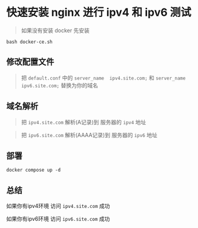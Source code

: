 # 快速安装 nginx 进行 ipv4 和 ipv6 测试

>如果没有安装 docker 先安装
```
bash docker-ce.sh
```

## 修改配置文件
>把 `default.conf` 中的
`server_name  ipv4.site.com;` 和 `server_name  ipv6.site.com;` 替换为你的域名

## 域名解析
>把 `ipv4.site.com` 解析(A记录)到 服务器的 `ipv4` 地址

>把 `ipv6.site.com` 解析(AAAA记录)到 服务器的 `ipv6` 地址

## 部署
```
docker compose up -d
```

## 总结
如果你有ipv4环境 访问 `ipv4.site.com` 成功

如果你有ipv6环境 访问 `ipv6.site.com` 成功



